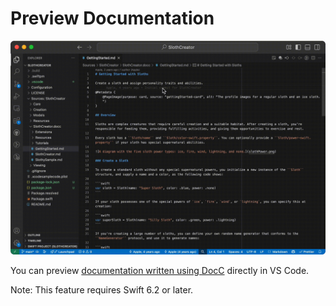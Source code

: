 # Preview Documentation
![Preview documentation](./images/previewDocumentation.gif)

You can preview [documentation written using DocC](https://www.swift.org/documentation/docc/) directly in VS Code.

Note: This feature requires Swift 6.2 or later.